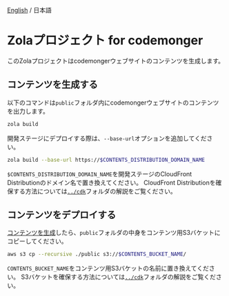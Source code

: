 [English](./README.md) / 日本語

# Zolaプロジェクト for codemonger

このZolaプロジェクトはcodemongerウェブサイトのコンテンツを生成します。

## コンテンツを生成する

以下のコマンドは`public`フォルダ内にcodemongerウェブサイトのコンテンツを出力します。

```sh
zola build
```

開発ステージにデプロイする際は、`--base-url`オプションを追加してください。

```sh
zola build --base-url https://$CONTENTS_DISTRIBUTION_DOMAIN_NAME
```

`$CONTENTS_DISTRIBUTION_DOMAIN_NAME`を開発ステージのCloudFront Distributionのドメイン名で置き換えてください。
CloudFront Distributionを確保する方法については[`../cdk`](../cdk/README.ja.md)フォルダの解説をご覧ください。

## コンテンツをデプロイする

[コンテンツを生成](#コンテンツを生成する)したら、`public`フォルダの中身をコンテンツ用S3バケットにコピーしてください。

```sh
aws s3 cp --recursive ./public s3://$CONTENTS_BUCKET_NAME/
```

`CONTENTS_BUCKET_NAME`をコンテンツ用S3バケットの名前に置き換えてください。
S3バケットを確保する方法については[`../cdk`](../cdk/README.ja.md)フォルダの解説をご覧ください。